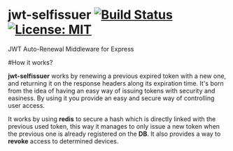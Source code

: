 # jwt-selfissuer  [![Build Status](https://travis-ci.com/josegrobles/jwt-selfissuer.svg?token=7JpgXMQqSWYBts2sAmZb&branch=master)](https://travis-ci.com/josegrobles/jwt-selfissuer) [![License: MIT](https://img.shields.io/badge/License-MIT-yellow.svg)](https://opensource.org/licenses/MIT)

JWT Auto-Renewal Middleware for Express

#How it works?

**jwt-selfissuer** works by renewing a previous expired token with a new one, and returning it on the response headers along its expiration time. It's born from the idea of having an easy way of issuing tokens with security and easiness. By using it you provide an easy and secure way of controlling user access.

It works by using **redis** to secure a hash which is directly linked with the previous used token, this way it manages to only issue a new token when the previous one is already registered on the **DB**. It also provides a way to **revoke** access to determined devices.
